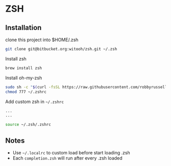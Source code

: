# ZSH


## Installation

clone this project into $HOME/.zsh

```sh
git clone git@bitbucket.org:witooh/zsh.git ~/.zsh
```

Install zsh

```sh
brew install zsh
```

Install oh-my-zsh

```sh
sudo sh -c "$(curl -fsSL https://raw.githubusercontent.com/robbyrussell/oh-my-zsh/master/tools/install.sh)"
chmod 777 ~/.zshrc
```

Add custom zsh in `~/.zshrc`

```sh
...
...

source ~/.zsh/.zshrc
```

## Notes
- Use `~/.localrc` to custom load before start loading .zsh
- Each `completion.zsh` will run after every .zsh loaded


